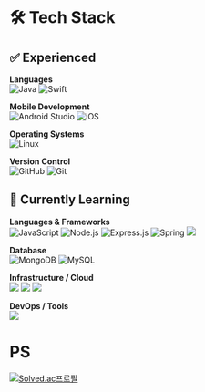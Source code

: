 # 🛠️ Tech Stack

## ✅ Experienced

**Languages**  
![Java](https://img.shields.io/badge/Java-ED8B00?style=for-the-badge&logo=openjdk&logoColor=white)
![Swift](https://img.shields.io/badge/Swift-F54A2A?style=for-the-badge&logo=swift&logoColor=white)

**Mobile Development**  
![Android Studio](https://img.shields.io/badge/Android_Studio-3DDC84?style=for-the-badge&logo=android-studio&logoColor=white)
![iOS](https://img.shields.io/badge/iOS-000000?style=for-the-badge&logo=ios&logoColor=white)

**Operating Systems**  
![Linux](https://img.shields.io/badge/Linux-FCC624?style=for-the-badge&logo=linux&logoColor=black)

**Version Control**  
![GitHub](https://img.shields.io/badge/GitHub-%23121011.svg?style=for-the-badge&logo=github&logoColor=white)
![Git](https://img.shields.io/badge/Git-F05032?style=for-the-badge&logo=git&logoColor=white)

## 🚀 Currently Learning

**Languages & Frameworks**  
![JavaScript](https://img.shields.io/badge/JavaScript-F7DF1E?style=for-the-badge&logo=JavaScript&logoColor=white)
![Node.js](https://img.shields.io/badge/Node.js-43853D?style=for-the-badge&logo=node.js&logoColor=white)
![Express.js](https://img.shields.io/badge/Express.js-404D59?style=for-the-badge)
![Spring](https://img.shields.io/badge/Spring-6DB33F?style=for-the-badge&logo=spring&logoColor=white)
<img src="https://img.shields.io/badge/SpringBoot-6DB33F?style=for-the-badge&logo=springboot&logoColor=white">

**Database**  
![MongoDB](https://img.shields.io/badge/MongoDB-4EA94B?style=for-the-badge&logo=mongodb&logoColor=white)
![MySQL](https://img.shields.io/badge/MySQL-4479A1?style=for-the-badge&logo=mysql&logoColor=white)

**Infrastructure / Cloud**  
<img src="https://img.shields.io/badge/Nginx-009639.svg?style=for-the-badge&logo=nginx&logoColor=white">
<img src="https://img.shields.io/badge/Docker-0db7ed.svg?style=for-the-badge&logo=docker&logoColor=white">
<img src="https://img.shields.io/badge/Azure-0078D4.svg?style=for-the-badge&logo=microsoftazure&logoColor=white">

**DevOps / Tools**  
<img src="https://img.shields.io/badge/GitHub_Actions-2088FF?style=for-the-badge&logo=github-actions&logoColor=white">

# PS
[![Solved.ac프로필](http://mazassumnida.wtf/api/generate_badge?boj=ksh2000)](https://solved.ac/ksh2000)


